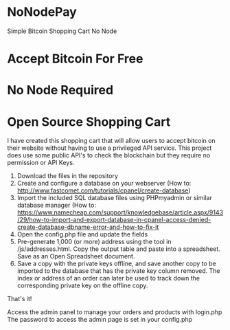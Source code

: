 # NoNodePay
 Simple Bitcoin Shopping Cart No Node


# Accept Bitcoin For Free   #
#   No Node Required        #
# Open Source Shopping Cart #


I have created this shopping cart that will allow users to accept bitcoin on their website without having to use a privileged API service. 
This project does use some public API's to check the blockchain but they require no permission or API Keys. 


1. Download the files in the repository
2. Create and configure a database on your webserver (How to: http://www.fastcomet.com/tutorials/cpanel/create-database)
3. Import the included SQL database files using PHPmyadmin or similar database manager (How to: https://www.namecheap.com/support/knowledgebase/article.aspx/9143/29/how-to-import-and-export-database-in-cpanel-access-denied-create-database-dbname-error-and-how-to-fix-it
4. Open the config.php file and update the fields
5. Pre-generate 1,000 (or more) address using the tool in /js/addresses.html. Copy the output table and paste into a spreadsheet. Save as an Open Spreadsheet document.
6. Save a copy with the private keys offline, and save another copy to be imported to the database that has the private key column removed. The index or address of an order can later be used to track down the corresponding private key on the offline copy. 

That's it!

Access the admin panel to manage your orders and products with login.php
The password to access the admin page is set in your config.php
